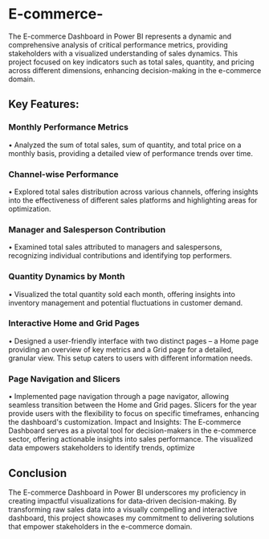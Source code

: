 # E-commerce-
The E-commerce Dashboard in Power BI represents a dynamic and comprehensive analysis of critical performance metrics, providing stakeholders with a visualized understanding of sales dynamics. This project focused on key indicators such as total sales, quantity, and pricing across different dimensions, enhancing decision-making in the e-commerce domain.
## Key Features:
### 	Monthly Performance Metrics
•	Analyzed the sum of total sales, sum of quantity, and total price on a monthly basis, providing a detailed view of performance trends over time.
### 	Channel-wise Performance
•	Explored total sales distribution across various channels, offering insights into the effectiveness of different sales platforms and highlighting areas for optimization.
### 	Manager and Salesperson Contribution
•	Examined total sales attributed to managers and salespersons, recognizing individual contributions and identifying top performers.
### 	Quantity Dynamics by Month
•	Visualized the total quantity sold each month, offering insights into inventory management and potential fluctuations in customer demand.
### 	Interactive Home and Grid Pages
•	Designed a user-friendly interface with two distinct pages – a Home page providing an overview of key metrics and a Grid page for a detailed, granular view. This setup caters to users with different information needs.
### 	Page Navigation and Slicers
•	Implemented page navigation through a page navigator, allowing seamless transition between the Home and Grid pages. Slicers for the year provide users with the flexibility to focus on specific timeframes, enhancing the dashboard's customization.
Impact and Insights: The E-commerce Dashboard serves as a pivotal tool for decision-makers in the e-commerce sector, offering actionable insights into sales performance. The visualized data empowers stakeholders to identify trends, optimize 
## Conclusion
The E-commerce Dashboard in Power BI underscores my proficiency in creating impactful visualizations for data-driven decision-making. By transforming raw sales data into a visually compelling and interactive dashboard, this project showcases my commitment to delivering solutions that empower stakeholders in the e-commerce domain.
